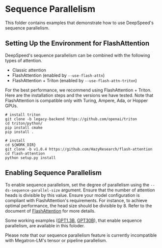 # Sequence Parallelism

This folder contains examples that demonstrate how to use DeepSpeed's sequence parallelism.

## Setting Up the Environment for FlashAttention

DeepSpeed's sequence parallelism can be combined with the following types of attention.

- Classic attention
- FlashAttention (enabled by `--use-flash-attn`)
- FlashAttention + Triton (enabled by `--use-flash-attn-triton`)

For the best performance, we recommend using FlashAttention + Triton. Here are the installation steps and the versions we have tested. Note that FlashAttention is compatible only with Turing, Ampere, Ada, or Hopper GPUs.

```shell
# install triton
git clone -b legacy-backend https://github.com/openai/triton
cd triton/python/
pip install cmake
pip install .

# install
cd ${WORK_DIR}
git clone -b v1.0.4 https://github.com/HazyResearch/flash-attention
cd flash-attention
python setup.py install
```

## Enabling Sequence Parallelism

To enable sequence parallelism, set the degree of parallelism using the `--ds-sequence-parallel-size` argument. Ensure that the number of attention heads is divisible by this value.
Ensure your model configuration is compliant with FlashAttention's requirements. For instance, to achieve optimal performance, the head size should be divisible by 8. Refer to the document of [FlashAttention](https://github.com/Dao-AILab/flash-attention/tree/v1.0.4) for more details.

Some working examples ([GPT1.3B](ds_pretrain_gpt_1.3B_seq_parallel_32k.sh), [GPT30B](ds_pretrain_gpt_30B_seq_parallel_32k.sh)), that enable sequence parallelism, are available in this foloder.

Please note that our sequence parallelism feature is currently incompatible with Megatron-LM's tensor or pipeline parallelism.

